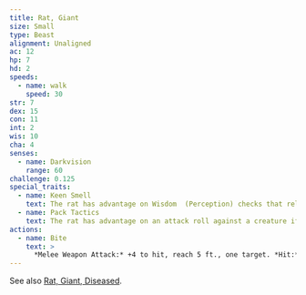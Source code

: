 ```yaml
---
title: Rat, Giant
size: Small
type: Beast
alignment: Unaligned
ac: 12
hp: 7
hd: 2
speeds:
  - name: walk
    speed: 30
str: 7
dex: 15
con: 11
int: 2
wis: 10
cha: 4
senses:
  - name: Darkvision
    range: 60
challenge: 0.125
special_traits:
  - name: Keen Smell
    text: The rat has advantage on Wisdom  (Perception) checks that rely on smell.
  - name: Pack Tactics
    text: The rat has advantage on an attack roll against a creature if at least one of the rat's allies is within 5 feet of the creature and the ally isn't incapacitated.
actions:
  - name: Bite
    text: >
      *Melee Weapon Attack:* +4 to hit, reach 5 ft., one target. *Hit:* 4 (1d4 + 2) piercing damage.
---
```


See also [Rat, Giant, Diseased](/monsters/rat-giant-diseased/).
